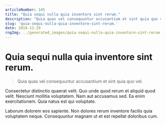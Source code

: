 ```yaml
---
articleNumber: 145
title: "Quia sequi nulla quia inventore sint rerum."
description: "Quia quas vel consequuntur accusantium et sint quia quo vel."
slug: 'quia-sequi-nulla-quia-inventore-sint-rerum.'
date: 2018-12-29
rngImg: ../generated_images/quia-sequi-nulla-quia-inventore-sint-rerum..jpg
---
```


# Quia sequi nulla quia inventore sint rerum.

> Quia quas vel consequuntur accusantium et sint quia quo vel.

Consectetur distinctio quaerat velit. Quo unde quod rerum et aliquid quod velit. Nesciunt mollitia voluptatem. Nam aut accusamus sed. Ea enim exercitationem. Quia natus est qui voluptate.
 Laborum dolorem eos sapiente. Non dolores rerum inventore facilis quia voluptatem neque. Consequuntur magnam ut et est repellat doloribus cum.
